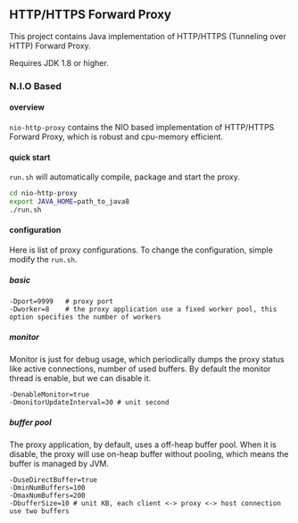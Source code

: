 HTTP/HTTPS Forward Proxy
------------------------
This project contains Java implementation of HTTP/HTTPS (Tunneling over HTTP) Forward Proxy.

Requires JDK 1.8 or higher.

### N.I.O Based

#### overview
`nio-http-proxy` contains the NIO based implementation of HTTP/HTTPS Forward Proxy, which is robust and cpu-memory efficient.

#### quick start

`run.sh` will automatically compile, package and start the proxy.

```bash
cd nio-http-proxy
export JAVA_HOME=path_to_java8
./run.sh
```

#### configuration

Here is list of proxy configurations. To change the configuration, simple modify the `run.sh`.

##### basic

```
-Dport=9999   # proxy port
-Dworker=8    # the proxy application use a fixed worker pool, this option specifies the number of workers
```

##### monitor

Monitor is just for debug usage, which periodically dumps the proxy status like active connections, number of used buffers. By default the monitor thread is enable, but we can disable it.

```
-DenableMonitor=true
-DmonitorUpdateInterval=30 # unit second
```

##### buffer pool 

The proxy application, by default, uses a off-heap buffer pool. When it is disable, the proxy will use on-heap buffer without pooling, which means the buffer is managed by JVM.

```
-DuseDirectBuffer=true
-DminNumBuffers=100
-DmaxNumBuffers=200
-DbufferSize=10 # unit KB, each client <-> proxy <-> host connection use two buffers
```
